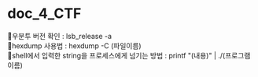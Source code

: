 # doc_4_CTF

🔸우분투 버전 확인 : lsb_release -a          
🔸hexdump 사용법 : hexdump -C (파일이름)   
🔸shell에서 입력한 string을 프로세스에게 넘기는 방법 : printf "(내용)" | ./(프로그램이름)
     
        


